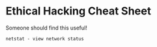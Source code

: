 # Ethical Hacking Cheat Sheet

Someone should find this useful!

```markdown
netstat - view network status
```
